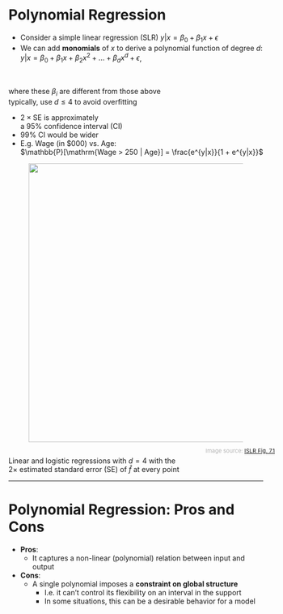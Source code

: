 # Polynomial Regression

* Consider a simple linear regression (SLR) $y|x = \beta_0 + \beta_1 x + \epsilon$
* We can add **monomials** of $x$ to derive a polynomial function of degree $d$:
<br>$y|x = \beta_0 + \beta_1 x + \beta_2 x^2 + ... + \beta_d x^d + \epsilon$,

<div class="grid grid-cols-[3fr,4fr]">
<div>
<br>

where these $\beta_i$ are different from those above
<br>typically, use $d \leq 4$ to avoid overfitting

* $2\times \mathrm{SE}$ is approximately
<br> a $95\%$ confidence interval (CI)
* $99\%$ CI would be wider
* E.g. Wage (in $000) vs. Age:
<br> $\mathbb{P}[\mathrm{Wage > 250 | Age}] = \frac{e^{y|x}}{1 + e^{y|x}}$
</div>
<div>

  <figure>
    <img src="/ISLRv2_figure_7.1.png" style="width: 550px !important;">
    <figcaption style="color:#b3b3b3ff; font-size: 11px; position: relative; top: 10px; left: 350px;">Image source:
      <a href="https://hastie.su.domains/ISLR2/ISLRv2_website.pdf#page=299">ISLR Fig. 7.1</a>
    </figcaption>
  </figure>

  Linear and logistic regressions with $d=4$ with the <br> $2\times$ estimated standard error (SE) of $\hat{f}$ at every point
</div>
</div>


---

# Polynomial Regression: Pros and Cons

* **Pros**:
  * It captures a non-linear (polynomial) relation between input and output
* **Cons**:
  * A single polynomial imposes a **constraint on global structure**
    * I.e. it can’t control its flexibility on an interval in the support
    * In some situations, this can be a desirable behavior for a model
